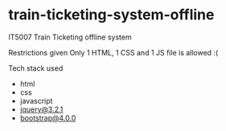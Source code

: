 # train-ticketing-system-offline
IT5007 Train Ticketing offline system

Restrictions given
Only 1 HTML, 1 CSS and 1 JS file is allowed  :(

Tech stack used 
- html
- css
- javascript
- jquery@3.2.1
- bootstrap@4.0.0
